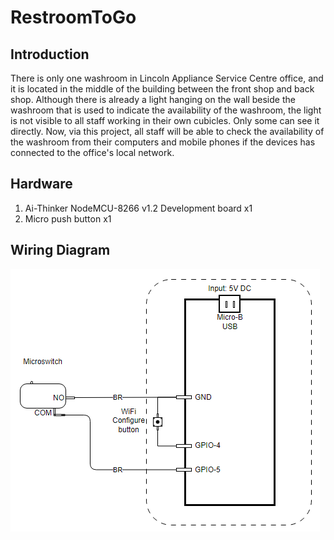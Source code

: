 # RestroomToGo
## Introduction
There is only one washroom in Lincoln Appliance Service Centre office, and it is located in the middle of the building between the front shop and back shop. Although there is already a light hanging on the wall beside the washroom that is used to indicate the availability of the washroom, the light is not visible to all staff working in their own cubicles. Only some can see it directly. Now, via this project, all staff will be able to check the availability of the washroom from their computers and mobile phones if the devices has connected to the office's local network.

## Hardware

1. Ai-Thinker NodeMCU-8266 v1.2 Development board x1
2. Micro push button x1

## Wiring Diagram

![20230921003825](README.assets/20230921003825.png)

